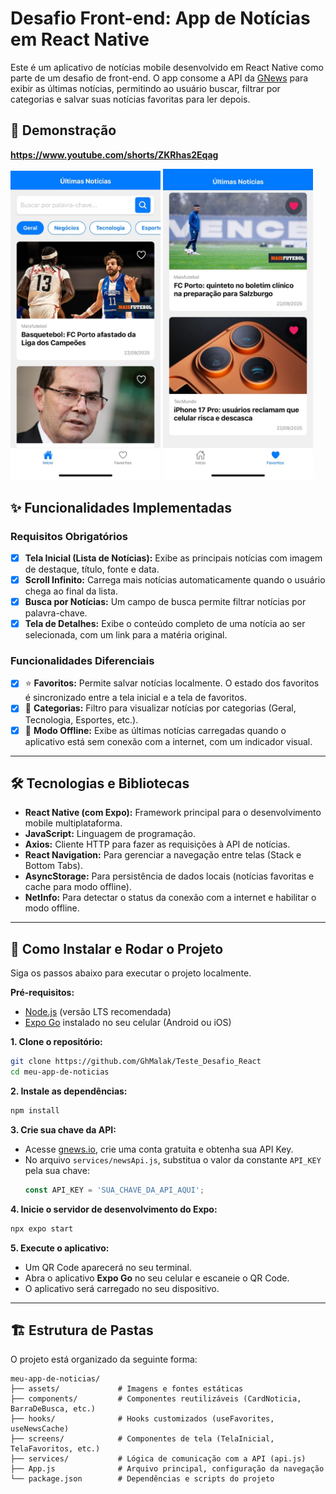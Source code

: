 # Desafio Front-end: App de Notícias em React Native

Este é um aplicativo de notícias mobile desenvolvido em React Native como parte de um desafio de front-end. O app consome a API da [GNews](https://gnews.io/ ) para exibir as últimas notícias, permitindo ao usuário buscar, filtrar por categorias e salvar suas notícias favoritas para ler depois.

## 📱 Demonstração
**https://www.youtube.com/shorts/ZKRhas2Eqag**

<img src="assets/teste1.jpg" width="240"> <img src="assets/teste2.jpg" width="240">

## ✨ Funcionalidades Implementadas

### Requisitos Obrigatórios
-   [x] **Tela Inicial (Lista de Notícias):** Exibe as principais notícias com imagem de destaque, título, fonte e data.
-   [x] **Scroll Infinito:** Carrega mais notícias automaticamente quando o usuário chega ao final da lista.
-   [x] **Busca por Notícias:** Um campo de busca permite filtrar notícias por palavra-chave.
-   [x] **Tela de Detalhes:** Exibe o conteúdo completo de uma notícia ao ser selecionada, com um link para a matéria original.

### Funcionalidades Diferenciais
-   [x] ⭐ **Favoritos:** Permite salvar notícias localmente. O estado dos favoritos é sincronizado entre a tela inicial e a tela de favoritos.
-   [x] 📂 **Categorias:** Filtro para visualizar notícias por categorias (Geral, Tecnologia, Esportes, etc.).
-   [x] 📴 **Modo Offline:** Exibe as últimas notícias carregadas quando o aplicativo está sem conexão com a internet, com um indicador visual.

---

## 🛠️ Tecnologias e Bibliotecas

*   **React Native (com Expo):** Framework principal para o desenvolvimento mobile multiplataforma.
*   **JavaScript:** Linguagem de programação.
*   **Axios:** Cliente HTTP para fazer as requisições à API de notícias.
*   **React Navigation:** Para gerenciar a navegação entre telas (Stack e Bottom Tabs).
*   **AsyncStorage:** Para persistência de dados locais (notícias favoritas e cache para modo offline).
*   **NetInfo:** Para detectar o status da conexão com a internet e habilitar o modo offline.

---

## 🚀 Como Instalar e Rodar o Projeto

Siga os passos abaixo para executar o projeto localmente.

**Pré-requisitos:**
*   [Node.js](https://nodejs.org/en/ ) (versão LTS recomendada)
*   [Expo Go](https://expo.dev/client ) instalado no seu celular (Android ou iOS)

**1. Clone o repositório:**
```bash
git clone https://github.com/GhMalak/Teste_Desafio_React
cd meu-app-de-noticias
```

**2. Instale as dependências:**
```bash
npm install
```

**3. Crie sua chave da API:**
   - Acesse [gnews.io](https://gnews.io/ ), crie uma conta gratuita e obtenha sua API Key.
   - No arquivo `services/newsApi.js`, substitua o valor da constante `API_KEY` pela sua chave:
     ```javascript
     const API_KEY = 'SUA_CHAVE_DA_API_AQUI';
     ```

**4. Inicie o servidor de desenvolvimento do Expo:**
```bash
npx expo start
```

**5. Execute o aplicativo:**
   - Um QR Code aparecerá no seu terminal.
   - Abra o aplicativo **Expo Go** no seu celular e escaneie o QR Code.
   - O aplicativo será carregado no seu dispositivo.

---

## 🏗️ Estrutura de Pastas

O projeto está organizado da seguinte forma:

```
meu-app-de-noticias/
├── assets/             # Imagens e fontes estáticas
├── components/         # Componentes reutilizáveis (CardNoticia, BarraDeBusca, etc.)
├── hooks/              # Hooks customizados (useFavorites, useNewsCache)
├── screens/            # Componentes de tela (TelaInicial, TelaFavoritos, etc.)
├── services/           # Lógica de comunicação com a API (api.js)
├── App.js              # Arquivo principal, configuração da navegação
└── package.json        # Dependências e scripts do projeto
```

